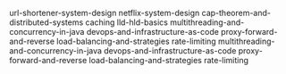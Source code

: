 url-shortener-system-design
netflix-system-design
cap-theorem-and-distributed-systems
caching
lld-hld-basics
multithreading-and-concurrency-in-java
devops-and-infrastructure-as-code
proxy-forward-and-reverse
load-balancing-and-strategies
rate-limiting
multithreading-and-concurrency-in-java
devops-and-infrastructure-as-code
proxy-forward-and-reverse
load-balancing-and-strategies
rate-limiting